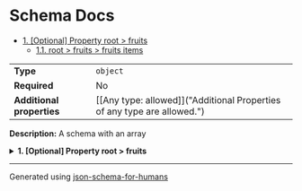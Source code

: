# Schema Docs

- [1. [Optional] Property root > fruits](#fruits)
  - [1.1. root > fruits > fruits items](#autogenerated_heading_2)

|                           |                                                                         |
| ------------------------- | ----------------------------------------------------------------------- |
| **Type**                  | `object`                                                                |
| **Required**              | No                                                                      |
| **Additional properties** | [[Any type: allowed]]("Additional Properties of any type are allowed.") |

**Description:** A schema with an array

<details>
<summary>
<strong> <a name="fruits"></a>1. [Optional] Property root > fruits</strong>  

</summary>
<blockquote>

|              |                   |
| ------------ | ----------------- |
| **Type**     | `array of string` |
| **Required** | No                |

|                      | Array restrictions |
| -------------------- | ------------------ |
| **Min items**        | N/A                |
| **Max items**        | N/A                |
| **Items unicity**    | False              |
| **Additional items** | False              |
| **Tuple validation** | See below          |

| Each item of this array must be | Description |
| ------------------------------- | ----------- |
| [fruits items](#fruits_items)   | -           |

### <a name="autogenerated_heading_2"></a>1.1. root > fruits > fruits items

|              |          |
| ------------ | -------- |
| **Type**     | `string` |
| **Required** | No       |

**Example:** 

```json
"apple"
```

**Example:** 

```json
[
    "apple",
    "banana"
]
```

</blockquote>
</details>

----------------------------------------------------------------------------------------------------------------------------
Generated using [json-schema-for-humans](https://github.com/coveooss/json-schema-for-humans)